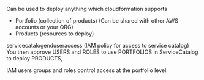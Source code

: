 Can be used to deploy anything which cloudformation supports
- Portfolio (collection of products) (Can be shared with other AWS accounts or your ORG)
- Products (resources to deploy)

servicecatalogenduseraccess (IAM policy for access to service catalog)
You then approve USERS and ROLES to use PORTFOLIOS in ServiceCatalog to deploy PRODUCTS,

IAM users groups and roles control access at the portfolio level.
